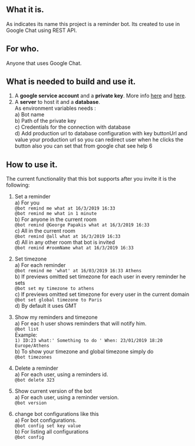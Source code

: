 ## What it is.  
   As indicates its name this project is a reminder bot. Its created to use in Google Chat using REST API. 

## For who.  
   Anyone that uses Google Chat.

## What is needed to build and use it.

   1) A **google service account** and a **private key**. More info [here](https://developers.google.com/hangouts/chat/how-tos/service-accounts) and [here](https://developers.google.com/hangouts/chat/how-tos/bots-publish).  
   2) A **server** to host it and a **database**.  
		As environment variables needs :   
		a) Bot name  
		b) Path of the private key	  
		c) Credentials for the connection with database     
		d) Add production url to database configuration with key buttonUrl and value your production url so you can redirect user when he clicks the button also you can set that from google chat see help 6
## How to use it.  
  The current functionality that this bot supports after you invite it is the following:
1)  Set a reminder  
	a) For you   
		`@bot remind me what at 16/3/2019 16:33`        
		`@bot remind me what in 1 minute`       
	b) For anyone in the current room   
		`@bot remind @George Papakis what at 16/3/2019 16:33`  
	c) All in the current room  
		`@bot remind @all what at 16/3/2019 16:33`  
	d) All in any other room that bot is invited    
		`@bot remind #roomName what at 16/3/2019 16:33`  
		
2) Set timezone  
	a) For each reminder   
		`@bot remind me 'what' at 16/03/2019 16:33 Athens `  
	b) If previews omitted set timezone for each user in every reminder he sets  
		`@bot set my timezone to athens`  
	c) If previews omitted set timezone for every user in the current domain  
		`@bot set global timezone to Paris`  
	d) By default it uses GMT
	
3) Show my reminders and timezone                                                                              
a) For eac  h user shows reminders that will notify him.  
        `@bot list`       
          Example:  
         `1) ID:23 what:' Something to do ' When: 23/01/2019 18:20 Europe/Athens`  
         b) To show your timezone and global timezone simply do     
         `@bot timezones`  
4) Delete a reminder  
    a) For each user, using a reminders id.  
        `@bot delete 323 `     
5) Show current version of the bot                                  
    a) For each user, using a reminder version.  
        `@bot version`          
6) change bot configurations like this      
    a) For bot configurations.      
        `@bot config set key value`         
    b) For listing all configurations           
        `@bot config`

 